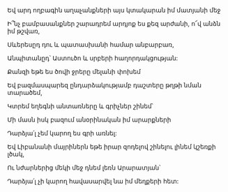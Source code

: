 Եվ արդ ողբագին աղաչանքների այս կտակարան իմ մատյանի մեջ

Ի՞նչ բամբասանքներ շարադրեմ արդյոք ես քեզ արժանի, ո՜վ անձն իմ թշվառ,

Սևերեսըդ դու և պատասխանի համար անբարբառ,

Անպիտանըդ՝ Աստուծո և սրբերի հաղորդակցության:

Քանզի եթե ես ծովի ջրերը մելանի փոխեմ

Եվ բազմասպարեզ ընդարձակությամբ դաշտերը թղթի նման տարածեմ,

Կտրեմ եղեգնի անտառները և գրիչներ շինեմ՝

Մի մասն իսկ բազում անօրինական իմ արարքների

Դարձյա՛լ չեմ կարող ես գրի առնել:

Եվ Լիբանանի մայրիներն եթե իրար զոդելով շինելու լինեմ կշեռքի լծակ,

Ու նժարներից մեկի մեջ դնեմ լեռն Արարատյան՝

Դարձյա՛լ չի կարող հավասարվել նա իմ մեղքերի հետ: